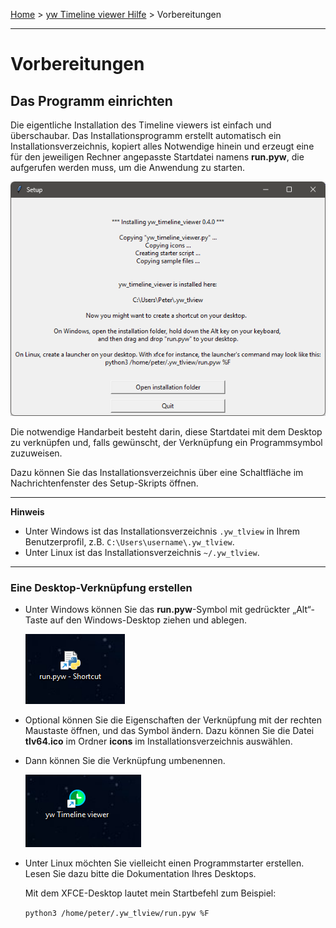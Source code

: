 [Home](..) > [yw Timeline viewer Hilfe](index.md) > Vorbereitungen

---

# Vorbereitungen

## Das Programm einrichten

Die eigentliche Installation des Timeline viewers ist einfach und überschaubar.
Das Installationsprogramm erstellt automatisch ein Installationsverzeichnis,
kopiert alles Notwendige hinein und erzeugt eine für den jeweiligen Rechner angepasste 
Startdatei namens **run.pyw**, die aufgerufen werden muss, um die Anwendung zu starten.

![Windows screenshot](images/setup01.png)

Die notwendige Handarbeit besteht darin, diese Startdatei mit dem Desktop zu verknüpfen und, 
falls gewünscht, der Verknüpfung ein Programmsymbol zuzuweisen.

Dazu können Sie das Installationsverzeichnis über eine Schaltfläche im Nachrichtenfenster 
des Setup-Skripts öffnen.


---

**Hinweis**

- Unter Windows ist das Installationsverzeichnis `.yw_tlview` in Ihrem Benutzerprofil, 
  z.B. `C:\Users\username\.yw_tlview`.
- Unter Linux ist das Installationsverzeichnis `~/.yw_tlview`.

--- 

### Eine Desktop-Verknüpfung erstellen

- Unter Windows können Sie das **run.pyw**-Symbol mit gedrückter „Alt“-Taste 
  auf den Windows-Desktop ziehen und ablegen.
  
  ![Windows screenshot](images/shortcut01.png)
- Optional können Sie die Eigenschaften der Verknüpfung mit der rechten Maustaste öffnen, 
  und das Symbol ändern. 
  Dazu können Sie die Datei **tlv64.ico** im Ordner **icons** im Installationsverzeichnis 
  auswählen. 
- Dann können Sie die Verknüpfung umbenennen.

  ![Windows screenshot](images/shortcut02.png)

- Unter Linux möchten Sie vielleicht einen Programmstarter erstellen. 
  Lesen Sie dazu bitte die Dokumentation Ihres Desktops.   
    
  Mit dem XFCE-Desktop lautet mein Startbefehl zum Beispiel:
 
  ``python3 /home/peter/.yw_tlview/run.pyw %F``


